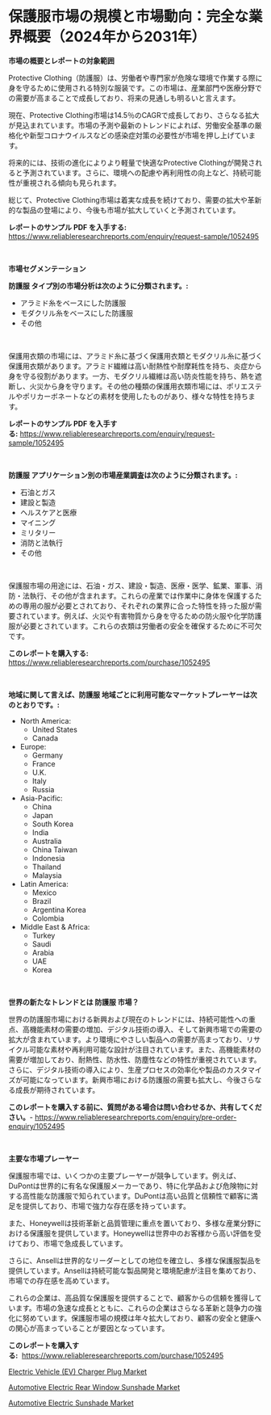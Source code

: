 <p><h1>保護服市場の規模と市場動向：完全な業界概要（2024年から2031年）</h1></p><p><strong>市場の概要とレポートの対象範囲</strong></p>
<p><p>Protective Clothing（防護服）は、労働者や専門家が危険な環境で作業する際に身を守るために使用される特別な服装です。この市場は、産業部門や医療分野での需要が高まることで成長しており、将来の見通しも明るいと言えます。</p><p>現在、Protective Clothing市場は14.5％のCAGRで成長しており、さらなる拡大が見込まれています。市場の予測や最新のトレンドによれば、労働安全基準の厳格化や新型コロナウイルスなどの感染症対策の必要性が市場を押し上げています。</p><p>将来的には、技術の進化によりより軽量で快適なProtective Clothingが開発されると予測されています。さらに、環境への配慮や再利用性の向上など、持続可能性が重視される傾向も見られます。</p><p>総じて、Protective Clothing市場は着実な成長を続けており、需要の拡大や革新的な製品の登場により、今後も市場が拡大していくと予測されています。</p></p>
<p><strong>レポートのサンプル PDF を入手する:</strong> <a href="https://www.reliableresearchreports.com/enquiry/request-sample/1052495">https://www.reliableresearchreports.com/enquiry/request-sample/1052495</a></p>
<p>&nbsp;</p>
<p><strong>市場セグメンテーション</strong></p>
<p><strong>防護服 タイプ別の市場分析は次のように分類されます。:</strong></p>
<p><ul><li>アラミド糸をベースにした防護服</li><li>モダクリル糸をベースにした防護服</li><li>その他</li></ul></p>
<p>&nbsp;</p>
<p><p>保護用衣類の市場には、アラミド糸に基づく保護用衣類とモダクリル糸に基づく保護用衣類があります。アラミド繊維は高い耐熱性や耐摩耗性を持ち、炎症から身を守る役割があります。一方、モダクリル繊維は高い防炎性能を持ち、熱を遮断し、火災から身を守ります。その他の種類の保護用衣類市場には、ポリエステルやポリカーボネートなどの素材を使用したものがあり、様々な特性を持ちます。</p></p>
<p><strong>レポートのサンプル PDF を入手する:</strong>&nbsp;<a href="https://www.reliableresearchreports.com/enquiry/request-sample/1052495">https://www.reliableresearchreports.com/enquiry/request-sample/1052495</a></p>
<p>&nbsp;</p>
<p><strong> 防護服 アプリケーション別の市場産業調査は次のように分類されます。:</strong></p>
<p><ul><li>石油とガス</li><li>建設と製造</li><li>ヘルスケアと医療</li><li>マイニング</li><li>ミリタリー</li><li>消防と法執行</li><li>その他</li></ul></p>
<p>&nbsp;</p>
<p><p>保護服市場の用途には、石油・ガス、建設・製造、医療・医学、鉱業、軍事、消防・法執行、その他が含まれます。これらの産業では作業中に身体を保護するための専用の服が必要とされており、それぞれの業界に合った特性を持った服が需要されています。例えば、火災や有害物質から身を守るための防火服や化学防護服が必要とされています。これらの衣類は労働者の安全を確保するために不可欠です。</p></p>
<p><strong>このレポートを購入する:</strong>&nbsp; <a href="https://www.reliableresearchreports.com/purchase/1052495">https://www.reliableresearchreports.com/purchase/1052495</a></p>
<p>&nbsp;</p>
<p><strong>地域に関して言えば、防護服 地域ごとに利用可能なマーケットプレーヤーは次のとおりです。:</strong></p>
<p><ul>
    <li>
        North America:
        <ul>
            <li>United States</li>
            <li>Canada</li>
        </ul>
    </li>
    <li>
        Europe:
        <ul>
            <li>Germany</li>
            <li>France</li>
            <li>U.K.</li>
            <li>Italy</li>
            <li>Russia</li>
        </ul>
    </li>
    <li>
        Asia-Pacific:
        <ul>
            <li>China</li>
            <li>Japan</li>
            <li>South Korea</li>
            <li>India</li>
            <li>Australia</li>
            <li>China Taiwan</li>
            <li>Indonesia</li>
            <li>Thailand</li>
            <li>Malaysia</li>
        </ul>
    </li>
    <li>
        Latin America:
        <ul>
            <li>Mexico</li>
            <li>Brazil</li>
            <li>Argentina Korea</li>
            <li>Colombia</li>
        </ul>
    </li>
    <li>
        Middle East & Africa:
        <ul>
            <li>Turkey</li>
            <li>Saudi</li>
            <li>Arabia</li>
            <li>UAE</li>
            <li>Korea</li>
        </ul>
    </li>
    </ul></p>
<p>&nbsp;</p>
<p><strong>世界の新たなトレンドとは 防護服 市場？</strong></p>
<p><p>世界の防護服市場における新興および現在のトレンドには、持続可能性への重点、高機能素材の需要の増加、デジタル技術の導入、そして新興市場での需要の拡大が含まれています。より環境にやさしい製品への需要が高まっており、リサイクル可能な素材や再利用可能な設計が注目されています。また、高機能素材の需要が増加しており、耐熱性、防水性、防塵性などの特性が重視されています。さらに、デジタル技術の導入により、生産プロセスの効率化や製品のカスタマイズが可能になっています。新興市場における防護服の需要も拡大し、今後さらなる成長が期待されています。</p></p>
<p><strong>このレポートを購入する前に、質問がある場合は問い合わせるか、共有してください。</strong>- <a href="https://www.reliableresearchreports.com/enquiry/pre-order-enquiry/1052495">https://www.reliableresearchreports.com/enquiry/pre-order-enquiry/1052495</a></p>
<p>&nbsp;</p>
<p><strong>主要な市場プレーヤー</strong></p>
<p><p>保護服市場では、いくつかの主要プレーヤーが競争しています。例えば、DuPontは世界的に有名な保護服メーカーであり、特に化学品および危険物に対する高性能な防護服で知られています。DuPontは高い品質と信頼性で顧客に満足を提供しており、市場で強力な存在感を持っています。</p><p>また、Honeywellは技術革新と品質管理に重点を置いており、多様な産業分野における保護服を提供しています。Honeywellは世界中のお客様から高い評価を受けており、市場で急成長しています。</p><p>さらに、Ansellは世界的なリーダーとしての地位を確立し、多様な保護服製品を提供しています。Ansellは持続可能な製品開発と環境配慮が注目を集めており、市場での存在感を高めています。</p><p>これらの企業は、高品質な保護服を提供することで、顧客からの信頼を獲得しています。市場の急速な成長とともに、これらの企業はさらなる革新と競争力の強化に努めています。保護服市場の規模は年々拡大しており、顧客の安全と健康への関心が高まっていることが要因となっています。</p></p>
<p><strong>このレポートを購入する:</strong>&nbsp;&nbsp;<a href="https://www.reliableresearchreports.com/purchase/1052495">https://www.reliableresearchreports.com/purchase/1052495</a></p>
<p><p><a href="https://github.com/yemakinde/Market-Research-Report-List-1/blob/main/electric-vehicle-ev-charger-plug-market.md">Electric Vehicle (EV) Charger Plug Market</a></p><p><a href="https://github.com/bmorecock/Market-Research-Report-List-2/blob/main/automotive-electric-rear-window-sunshade-market.md">Automotive Electric Rear Window Sunshade Market</a></p><p><a href="https://github.com/jsmusil/Market-Research-Report-List-2/blob/main/automotive-electric-sunshade-market.md">Automotive Electric Sunshade Market</a></p></p>